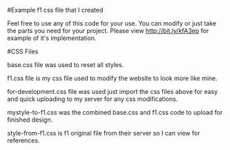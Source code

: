 #Example f1 css file that I created

Feel free to use any of this code for your use. You can modify or just take the parts you need for your project. Please view http://bit.ly/kfA3ep for example of it's implementation.

#CSS Files

base.css file was used to reset all styles.

f1.css file is my css file used to modify the website to look more like mine.

for-development.css file was used just import the css files above for easy and quick uploading to my server for any css modifications.

mystyle-to-f1.css was the combined base.css and f1.css code to upload for finished design.

style-from-f1.css is f1 original file from their server so I can view for references.